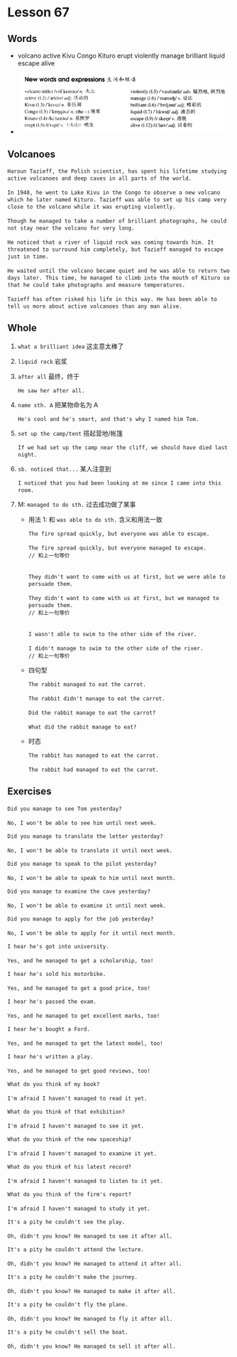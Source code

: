 # Lesson 67

## Words

- volcano active Kivu Congo Kituro erupt violently manage brilliant liquid escape alive

- ![Words](../../../Images/Part2/07/words-67.png)

## Volcanoes

```
Haroun Tazieff, the Polish scientist, has spent his lifetime studying active volcanoes and deep caves in all parts of the world.

In 1948, he went to Lake Kivu in the Congo to observe a new volcano which he later named Kituro. Tazieff was able to set up his camp very close to the volcano while it was erupting violently.

Though he managed to take a number of brilliant photographs, he could not stay near the volcano for very long.

He noticed that a river of liquid rock was coming towards him. It threatened to surround him completely, but Tazieff managed to escape just in time.

He waited until the volcano became quiet and he was able to return two days later. This time, he managed to climb into the mouth of Kituro so that he could take photographs and measure temperatures.

Tazieff has often risked his life in this way. He has been able to tell us more about active volcanoes than any man alive.
```

## Whole

1. `what a brilliant idea` 这主意太棒了

2. `liquid rock` 岩浆

3. `after all` 最终，终于

   ```
   He saw her after all.
   ```

4. `name sth. A` 把某物命名为 A

   ```
   He's cool and he's smart, and that's why I named him Tom.
   ```

5. `set up the camp/tent` 搭起营地/帐篷

   ```
   If we had set up the camp near the cliff, we should have died last night.
   ```

6. `sb. noticed that...` 某人注意到

   ```
   I noticed that you had been looking at me since I came into this room.
   ```

7. M: `managed to do sth.` 过去成功做了某事

   - 用法 1: 和 `was able to do sth.` 含义和用法一致

     ```
     The fire spread quickly, but everyone was able to escape.

     The fire spread quickly, but everyone managed to escape.
     // 和上一句等价


     They didn't want to come with us at first, but we were able to persuade them.

     They didn't want to come with us at first, but we managed to persuade them.
     // 和上一句等价


     I wasn't able to swim to the other side of the river.

     I didn't manage to swim to the other side of the river.
     // 和上一句等价
     ```

   - 四句型

     ```
     The rabbit managed to eat the carrot.

     The rabbit didn't manage to eat the carrot.

     Did the rabbit manage to eat the carrot?

     What did the rabbit manage to eat?
     ```

   - 时态

     ```
     The rabbit has managed to eat the carrot.

     The rabbit had managed to eat the carrot.
     ```

## Exercises

```
Did you manage to see Tom yesterday?

No, I won't be able to see him until next week.
```

```
Did you manage to translate the letter yesterday?

No, I won't be able to translate it until next week.
```

```
Did you manage to speak to the pilot yesterday?

No, I won't be able to speak to him until next month.
```

```
Did you manage to examine the cave yesterday?

No, I won't be able to examine it until next week.
```

```
Did you manage to apply for the job yesterday?

No, I won't be able to apply for it until next month.
```

```
I hear he's got into university.

Yes, and he managed to get a scholarship, too!
```

```
I hear he's sold his motorbike.

Yes, and he managed to get a good price, too!
```

```
I hear he's passed the exam.

Yes, and he managed to get excellent marks, too!
```

```
I hear he's bought a Ford.

Yes, and he managed to get the latest model, too!
```

```
I hear he's written a play.

Yes, and he managed to get good reviews, too!
```

```
What do you think of my book?

I'm afraid I haven't managed to read it yet.
```

```
What do you think of that exhibition?

I'm afraid I haven't managed to see it yet.
```

```
What do you think of the new spaceship?

I'm afraid I haven't managed to examine it yet.
```

```
What do you think of his latest record?

I'm afraid I haven't managed to listen to it yet.
```

```
What do you think of the firm's report?

I'm afraid I haven't managed to study it yet.
```

```
It's a pity he couldn't see the play.

Oh, didn't you know? He managed to see it after all.
```

```
It's a pity he couldn't attend the lecture.

Oh, didn't you know? He managed to attend it after all.
```

```
It's a pity he couldn't make the journey.

Oh, didn't you know? He managed to make it after all.
```

```
It's a pity he couldn't fly the plane.

Oh, didn't you know? He managed to fly it after all.
```

```
It's a pity he couldn't sell the boat.

Oh, didn't you know? He managed to sell it after all.
```
